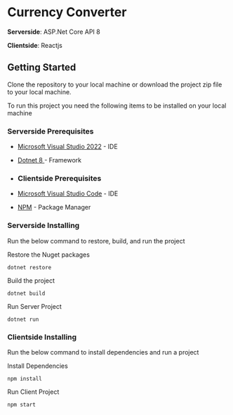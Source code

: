# Currency Converter

**Serverside**: ASP.Net Core API 8

**Clientside**: Reactjs

## Getting Started

Clone the repository to your local machine or download the project zip file to your local machine.

To run this project you need the following items to be installed on your local machine

### Serverside Prerequisites

* [Microsoft Visual Studio 2022](https://visualstudio.microsoft.com/vs/) - IDE
* [Dotnet 8 ](https://dotnet.microsoft.com/en-us/download/dotnet/8.0) - Framework
* ### Clientside Prerequisites

* [Microsoft Visual Studio Code](https://code.visualstudio.com/download) - IDE
* [NPM](https://nodejs.org/en/download/) - Package Manager



### Serverside Installing

Run the below command to restore, build, and run the project

Restore the Nuget packages

```
dotnet restore
```

Build the project

```
dotnet build
```

Run Server Project

```
dotnet run
```

### Clientside Installing

Run the below command to install dependencies and run a project

Install Dependencies

```
npm install
```

Run Client Project

```
npm start
```

